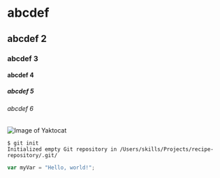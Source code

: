 # abcdef
## abcdef 2
### abcdef 3
#### abcdef 4
##### abcdef 5
###### abcdef 6

![Image of Yaktocat](https://octodex.github.com/images/yaktocat.png)

```
$ git init
Initialized empty Git repository in /Users/skills/Projects/recipe-repository/.git/
```

``` javascript
var myVar = "Hello, world!";
```
